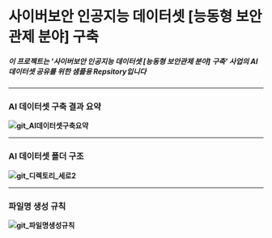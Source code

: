 # <strong>사이버보안 인공지능 데이터셋 [능동형 보안관제 분야] 구축
##### 이 프로젝트는 '사이버보안 인공지능 데이터셋 [능동형 보안관제 분야] 구축' 사업의 AI 데이터셋 공유를 위한 샘플용 Repsitory입니다
 
-----
### AI 데이터셋 구축 결과 요약
![git_AI데이터셋구축요약](https://user-images.githubusercontent.com/62529503/218430186-bdd4267c-beae-45c8-a6c4-92081c346730.jpg)
 
-----
### AI 데이터셋 폴더 구조
![git_디렉토리_세로2](https://user-images.githubusercontent.com/62529503/218426999-5ff930ed-22fe-45f3-8744-ab8e9b2ca7e2.jpg)
 
-----
### 파일명 생성 규칙
![git_파일명생성규칙](https://user-images.githubusercontent.com/62529503/218430577-1ab18d0f-0d77-4615-959c-2626f61a1d89.jpg)
 
